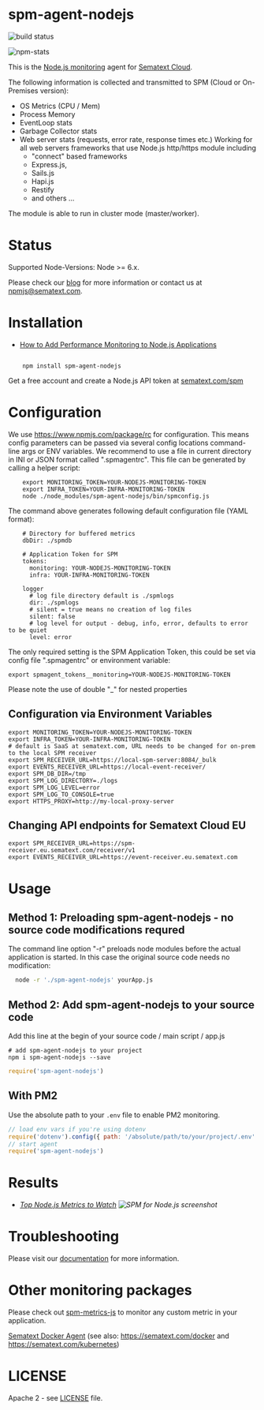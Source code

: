 spm-agent-nodejs
================
![build status](https://api.travis-ci.org/sematext/spm-agent-nodejs.svg)

![npm-stats](https://nodei.co/npm/spm-agent-nodejs.png?downloads=true&downloadRank=true)

This is the [Node.js monitoring](https://sematext.com/integrations/nodejs-monitoring) agent for [Sematext Cloud](https://sematext.com/cloud).

The following information is collected and transmitted to SPM (Cloud or On-Premises version):

- OS Metrics (CPU / Mem)
- Process Memory
- EventLoop stats
- Garbage Collector stats
- Web server stats (requests, error rate, response times etc.)
  Working for all web servers frameworks that use Node.js http/https module including 
  - "connect" based frameworks
  - Express.js, 
  - Sails.js
  - Hapi.js
  - Restify
  - and others ...

The module is able to run in cluster mode (master/worker). 

# Status

Supported Node-Versions: Node >= 6.x. 

Please check our [blog](https://sematext.com/tag/node-js/) for more information or contact us at [npmjs@sematext.com](mailto:npmjs@sematext.com).

# Installation

- [How to Add Performance Monitoring to Node.js Applications](https://sematext.com/blog/adding-monitoring-to-node-js-and-io-js-apps/)

```

    npm install spm-agent-nodejs

```

Get a free account and create a Node.js API token at [sematext.com/spm](https://apps.sematext.com/ui/registration)

# Configuration

We use https://www.npmjs.com/package/rc for configuration. This means config parameters can be passed via several config
locations command-line args or ENV variables. We recommend to use a file in current directory in INI or JSON format called ".spmagentrc".
This file can be generated by calling a helper script:

        export MONITORING_TOKEN=YOUR-NODEJS-MONITORING-TOKEN
        export INFRA_TOKEN=YOUR-INFRA-MONITORING-TOKEN
        node ./node_modules/spm-agent-nodejs/bin/spmconfig.js

The command above generates following default configuration file (YAML format):

        # Directory for buffered metrics
        dbDir: ./spmdb

        # Application Token for SPM
        tokens:
          monitoring: YOUR-NODEJS-MONITORING-TOKEN
          infra: YOUR-INFRA-MONITORING-TOKEN

        logger
          # log file directory default is ./spmlogs
          dir: ./spmlogs
          # silent = true means no creation of log files
          silent: false
          # log level for output - debug, info, error, defaults to error to be quiet
          level: error


The only required setting is the SPM Application Token, this could be set via config file ".spmagentrc" or environment variable:

    export spmagent_tokens__monitoring=YOUR-NODEJS-MONITORING-TOKEN

Please note the use of double "_" for nested properties


## Configuration via Environment Variables

    export MONITORING_TOKEN=YOUR-NODEJS-MONITORING-TOKEN
    export INFRA_TOKEN=YOUR-INFRA-MONITORING-TOKEN
    # default is SaaS at sematext.com, URL needs to be changed for on-prem to the local SPM receiver
    export SPM_RECEIVER_URL=https://local-spm-server:8084/_bulk
    export EVENTS_RECEIVER_URL=https://local-event-receiver/
    export SPM_DB_DIR=/tmp
    export SPM_LOG_DIRECTORY=./logs
    export SPM_LOG_LEVEL=error
    export SPM_LOG_TO_CONSOLE=true
    export HTTPS_PROXY=http://my-local-proxy-server

## Changing API endpoints for Sematext Cloud EU 

```
export SPM_RECEIVER_URL=https://spm-receiver.eu.sematext.com/receiver/v1
export EVENTS_RECEIVER_URL=https://event-receiver.eu.sematext.com
```

# Usage

## Method 1: Preloading spm-agent-nodejs - no source code modifications requred

The command line option "-r" preloads node modules before the actual application is started. In this case the original source code needs no modification:

```sh
  node -r './spm-agent-nodejs' yourApp.js
```

## Method 2: Add spm-agent-nodejs to your source code
Add this line at the begin of your source code / main script / app.js

```
# add spm-agent-nodejs to your project
npm i spm-agent-nodejs --save
```

```js
require('spm-agent-nodejs')
```

## With PM2
Use the absolute path to your `.env` file to enable PM2 monitoring.

```js
// load env vars if you're using dotenv
require('dotenv').config({ path: '/absolute/path/to/your/project/.env' })
// start agent
require('spm-agent-nodejs')
```

# Results

- _[Top Node.js Metrics to Watch](https://blog.sematext.com/top-nodejs-metrics-to-watch/)
![SPM for Node.js screenshot](https://sematext.com/wp-content/uploads/2019/04/sematext-nodejs-metrics.png)_

# Troubleshooting

Please visit our [documentation](https://sematext.com/docs/integration/node.js/) for more information.

# Other monitoring packages

Please check out [spm-metrics-js](https://www.npmjs.com/package/spm-metrics-js) to monitor any custom metric in your application.

[Sematext Docker Agent](https://hub.docker.com/r/sematext/agent/) (see also: https://sematext.com/docker and https://sematext.com/kubernetes)

# LICENSE

Apache 2 - see [LICENSE](https://github.com/sematext/spm-agent-nodejs/blob/master/LICENSE) file.
